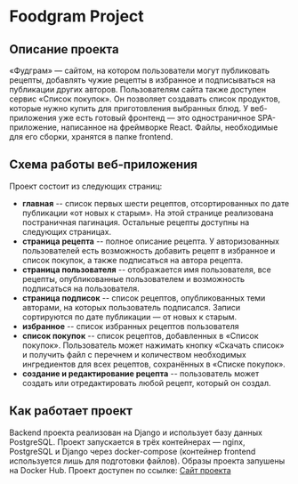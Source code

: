 # Foodgram Project
## Описание проекта

«Фудграм» — сайтом, на котором пользователи могут публиковать рецепты, добавлять чужие рецепты в избранное и подписываться на публикации других авторов.
Пользователям сайта также доступен сервис «Список покупок». Он позволяет создавать список продуктов, которые нужно купить для приготовления выбранных блюд.
У веб-приложения уже есть готовый фронтенд — это одностраничное SPA-приложение, написанное на фреймворке React. Файлы, необходимые для его сборки, хранятся в папке frontend. 

## Схема работы веб-приложения

Проект состоит из следующих страниц: 
- **главная** -- список первых шести рецептов, отсортированных по дате публикации «от новых к старым». На этой странице реализована постраничная пагинация. Остальные рецепты доступны на следующих страницах.
- **страница рецепта** -- полное описание рецепта. У авторизованных пользователей есть возможность добавить рецепт в избранное и список покупок, а также подписаться на автора рецепта.
- **страница пользователя** -- отображается имя пользователя, все рецепты, опубликованные пользователем и возможность подписаться на пользователя.
- **страница подписок** -- список рецептов, опубликованных теми авторами, на которых пользователь подписался. Записи сортируются по дате публикации — от новых к старым.
- **избранное** -- список избранных рецептов пользователя
- **список покупок** -- список рецептов, добавленных в «Список покупок». Пользователь может нажимать кнопку «Скачать список» и получить файл с перечнем и количеством необходимых ингредиентов для всех рецептов, сохранённых в «Списке покупок».
- **создание и редактирование рецепта** -- пользователь может создать или отредактировать любой рецепт, который он создал.

## Как работает проект

Backend проекта реализован на Django и использует базу данных PostgreSQL.
Проект запускается в трёх контейнерах — nginx, PostgreSQL и Django через docker-compose (контейнер frontend используется лишь для подготовки файлов).
Образы проекта запушены на Docker Hub.
Проект доступен по ссылке: [Сайт проекта](https://foodgram-as.sytes.net/)
